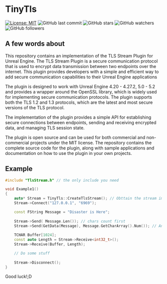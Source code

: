# TinyTls
[![License: MIT](https://img.shields.io/badge/License-MIT-yellow.svg)](https://opensource.org/licenses/MIT)
![GitHub last commit](https://img.shields.io/github/last-commit/glensand/TinyTls?color=red&style=plastic)
![GitHub stars](https://img.shields.io/github/stars/glensand/TinyTls?style=social)
![GitHub watchers](https://img.shields.io/github/watchers/glensand/TinyTls?style=social)
![GitHub followers](https://img.shields.io/github/followers/glensand?style=social)
## A few words about
This repository contains an implementation of the TLS Stream Plugin for Unreal Engine. The TLS Stream Plugin is a secure communication protocol that is used to encrypt data transmission between two endpoints over the internet. This plugin provides developers with a simple and efficient way to add secure communication capabilities to their Unreal Engine applications

The plugin is designed to work with Unreal Engine 4.20 - 4.27.2, 5.0 - 5.2 and provides a wrapper around the OpenSSL library, which is widely used for implementing secure communication protocols. The plugin supports both the TLS 1.2 and 1.3 protocols, which are the latest and most secure versions of the TLS protocol.

The implementation of the plugin provides a simple API for establishing secure connections between endpoints, sending and receiving encrypted data, and managing TLS session state. 

The plugin is open source and can be used for both commercial and non-commercial projects under the MIT license. The repository contains the complete source code for the plugin, along with sample applications and documentation on how to use the plugin in your own projects.
## Example
```c++
#include "TlsStream.h" // the only include you need

void Example1()
{
	auto* Stream = TinyTls::CreateTlsStream(); // Obttain the stream implementation
	Stream->Connect("127.0.0.1", "6969");

	const FString Message = "Disaster is Here";
	
	Stream->Send( Message.Len()); // chars count first
	Stream->Send(GetData(Message), Message.GetCharArray().Num()); // And the data
	
	TCHAR Buffer[1024];
	const auto Length = Stream->Receive<int32_t>();
	Stream->Receive(Buffer, Length);

	// Do some stuff
	
	Stream->Disconnect();
}

```

Good luck!;D
